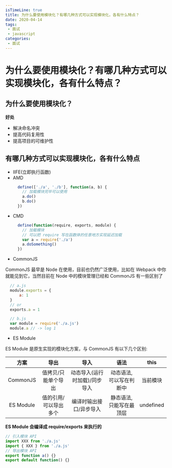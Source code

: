 ```yaml
---
isTimeLine: true
title: 为什么要使用模块化？有哪几种方式可以实现模块化，各有什么特点？
date: 2020-04-14
tags:
 - 面试
 - javascript
categories:
 - 面试
---
```

# 为什么要使用模块化？有哪几种方式可以实现模块化，各有什么特点？
## 为什么要使用模块化？
**好处**
* 解决命名冲突
* 提高代码复用性
* 提高项目的可维护性


## 有哪几种方式可以实现模块化，各有什么特点
* IIFE(立即执行函数)
* AMD
  ```js
    define(['./a', './b'], function(a, b) {
      // 加载模块完毕可以使用
      a.do()
      b.do()
    })
  ```
* CMD
  ```js
    define(function(require, exports, module) {
      // 加载模块
      // 可以把 require 写在函数体的任意地方实现延迟加载
      var a = require('./a')
      a.doSomething()
    })
  ```
* CommonJS

CommonJS 最早是 Node 在使用，目前也仍然广泛使用，比如在 Webpack 中你就能见到它，当然目前在 Node 中的模块管理已经和 CommonJS 有一些区别了
  ```js
    // a.js
    module.exports = {
        a: 1
    }
    // or 
    exports.a = 1

    // b.js
    var module = require('./a.js')
    module.a // -> log 1
  ```
* ES Module

ES Module 是原生实现的模块化方案，与 CommonJS 有以下几个区别:

|   方案    |         导出          |             导入              |          语法           |   this    |
| :-------: | :-------------------: | :---------------------------: | :---------------------: | :-------: |
| CommonJS  |  值拷贝/只能单个导出  | 动态导入(运行时加载)/同步导入 | 动态语法,可以写在判断中 | 当前模块  |
| ES Module | 值的引用/可以导出多个 |    编译时输出接口/异步导入    | 静态语法,只能写在最顶层 | undefined |

**ES Module 会编译成 require/exports 来执行的**
```js
// 引入模块 API
import XXX from './a.js'
import { XXX } from './a.js'
// 导出模块 API
export function a() {}
export default function() {}
```

